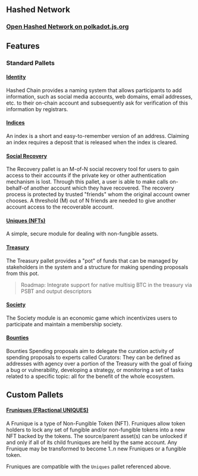 ## Hashed Network

### [Open Hashed Network on polkadot.js.org](https://polkadot.js.org/apps/?rpc=wss%3A%2F%2Fn1.hashed.systems#/explorer)

## Features
### Standard Pallets
#### [Identity](https://wiki.polkadot.network/docs/learn-identity)
Hashed Chain provides a naming system that allows participants to add information, such as social media accounts, web domains, email addresses, etc. to their on-chain account and subsequently ask for verification of this information by registrars.

#### [Indices](https://wiki.polkadot.network/docs/learn-accounts#indices)
An index is a short and easy-to-remember version of an address. Claiming an index requires a deposit that is released when the index is cleared.

#### [Social Recovery]()
The Recovery pallet is an M-of-N social recovery tool for users to gain access to their accounts if the private key or other authentication mechanism is lost. Through this pallet, a user is able to make calls on-behalf-of another account which they have recovered. The recovery process is protected by trusted "friends" whom the original account owner chooses. A threshold (M) out of N friends are needed to give another account access to the recoverable account.

#### [Uniques (NFTs)](https://github.com/paritytech/substrate/tree/master/frame/uniques)
A simple, secure module for dealing with non-fungible assets.

#### [Treasury](https://wiki.polkadot.network/docs/learn-treasury)
The Treasury pallet provides a "pot" of funds that can be managed by stakeholders in the system and a structure for making spending proposals from this pot.

> Roadmap: Integrate support for native multisig BTC in the treasury via PSBT and output descriptors

#### [Society](https://wiki.polkadot.network/docs/maintain-guides-society-kusama)
The Society module is an economic game which incentivizes users to participate and maintain a membership society.

#### [Bounties](https://wiki.polkadot.network/docs/learn-treasury#bounties-spending) 
Bounties Spending proposals aim to delegate the curation activity of spending proposals to experts called Curators: They can be defined as addresses with agency over a portion of the Treasury with the goal of fixing a bug or vulnerability, developing a strategy, or monitoring a set of tasks related to a specific topic: all for the benefit of the whole ecosystem.

## Custom Pallets
#### [Fruniques (FRactional UNIQUES)](https://github.com/hashed-io/hashed-substrate/tree/main/pallets/fruniques)
A Frunique is a type of Non-Fungible Token (NFT). Fruniques allow token holders to lock any set of fungible and/or non-fungible tokens into a new NFT backed by the tokens. The source/parent asset(s) can be unlocked if and only if all of its child fruniques are held by the same account. Any Frunique may be transformed to become 1..n new Fruniques or a fungible token.

Fruniques are compatible with the `Uniques` pallet referenced above.

